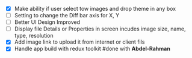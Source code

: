 - [x] Make ability if user select tow images and drop theme in any box
- [ ] Setting to change the Diff bar axis for X, Y
- [ ] Better UI Design Improved
- [ ] Display file Details or Properties in screen incudes image size, name, type, resolution
- [x] Add image link to upload it from internet or client fils
- [x] Handle app build with redux toolkit #done with **Abdel-Rahman**